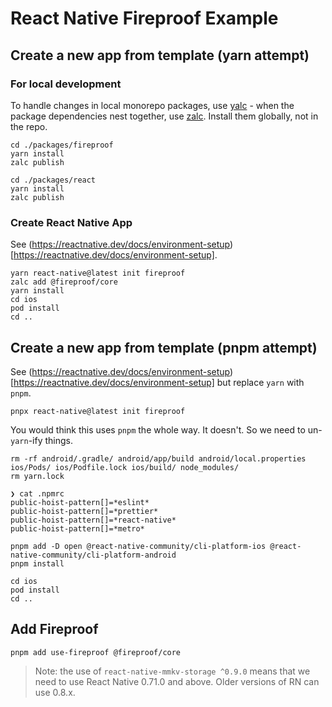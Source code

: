 # React Native Fireproof Example

## Create a new app from template (yarn attempt)

### For local development

To handle changes in local monorepo packages, use [yalc](https://github.com/wclr/yalc) - when the package dependencies nest together, use [zalc](https://github.com/Venryx/zalc).  Install them globally, not in the repo.

    cd ./packages/fireproof
    yarn install
    zalc publish

    cd ./packages/react
    yarn install
    zalc publish

### Create React Native App
See (https://reactnative.dev/docs/environment-setup)[https://reactnative.dev/docs/environment-setup].

    yarn react-native@latest init fireproof
    zalc add @fireproof/core
    yarn install
    cd ios
    pod install
    cd ..
    

## Create a new app from template (pnpm attempt)

See (https://reactnative.dev/docs/environment-setup)[https://reactnative.dev/docs/environment-setup] but replace `yarn` with `pnpm`.

    pnpx react-native@latest init fireproof

You would think this uses `pnpm` the whole way.  It doesn't.  So we need to un-`yarn`-ify things.

    rm -rf android/.gradle/ android/app/build android/local.properties ios/Pods/ ios/Podfile.lock ios/build/ node_modules/
    rm yarn.lock

    ❯ cat .npmrc
    public-hoist-pattern[]=*eslint*
    public-hoist-pattern[]=*prettier*
    public-hoist-pattern[]=*react-native*
    public-hoist-pattern[]=*metro*

    pnpm add -D open @react-native-community/cli-platform-ios @react-native-community/cli-platform-android
    pnpm install

    cd ios
    pod install
    cd ..


## Add Fireproof

    pnpm add use-fireproof @fireproof/core

> Note: the use of `react-native-mmkv-storage ^0.9.0` means that we need to use React Native 0.71.0 and above.  Older versions of RN can use 0.8.x.

